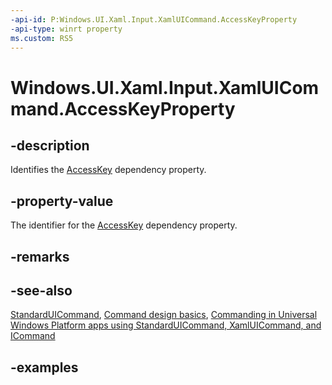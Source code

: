 ```yaml
---
-api-id: P:Windows.UI.Xaml.Input.XamlUICommand.AccessKeyProperty
-api-type: winrt property
ms.custom: RS5
---
```


<!-- Property syntax.
public DependencyProperty AccessKeyProperty { get; }
-->

# Windows.UI.Xaml.Input.XamlUICommand.AccessKeyProperty

## -description

Identifies the [AccessKey](xamluicommand_accesskey.md) dependency property.



## -property-value

The identifier for the [AccessKey](xamluicommand_accesskey.md) dependency property.

## -remarks

## -see-also

[StandardUICommand](standarduicommand.md), [Command design basics](/windows/uwp/layout/commanding-basics), [Commanding in Universal Windows Platform apps using StandardUICommand, XamlUICommand, and ICommand](/windows/uwp/design/controls-and-patterns/commanding)

## -examples
